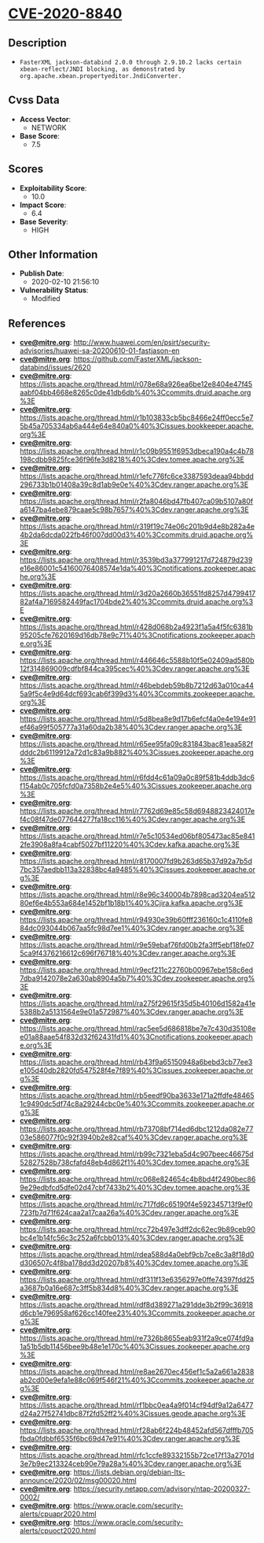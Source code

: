 
# [CVE-2020-8840](http://www.huawei.com/en/psirt/security-advisories/huawei-sa-20200610-01-fastjason-en)

## Description

- `FasterXML jackson-databind 2.0.0 through 2.9.10.2 lacks certain xbean-reflect/JNDI blocking, as demonstrated by org.apache.xbean.propertyeditor.JndiConverter.`

## Cvss Data

- **Access Vector**:
  - NETWORK
- **Base Score**:
  - 7.5

## Scores

- **Exploitability Score**:
  - 10.0
- **Impact Score**:
  - 6.4
- **Base Severity**:
  - HIGH

## Other Information

- **Publish Date**:
  - 2020-02-10 21:56:10
- **Vulnerability Status**:
  - Modified

## References

- **cve@mitre.org**: http://www.huawei.com/en/psirt/security-advisories/huawei-sa-20200610-01-fastjason-en
- **cve@mitre.org**: https://github.com/FasterXML/jackson-databind/issues/2620
- **cve@mitre.org**: https://lists.apache.org/thread.html/r078e68a926ea6be12e8404e47f45aabf04bb4668e8265c0de41db6db%40%3Ccommits.druid.apache.org%3E
- **cve@mitre.org**: https://lists.apache.org/thread.html/r1b103833cb5bc8466e24ff0ecc5e75b45a705334ab6a444e64e840a0%40%3Cissues.bookkeeper.apache.org%3E
- **cve@mitre.org**: https://lists.apache.org/thread.html/r1c09b9551f6953dbeca190a4c4b78198cdbb9825fce36f96fe3d8218%40%3Cdev.tomee.apache.org%3E
- **cve@mitre.org**: https://lists.apache.org/thread.html/r1efc776fc6ce3387593deaa94bbdd296733b1b01408a39c8d1ab9e0e%40%3Cdev.ranger.apache.org%3E
- **cve@mitre.org**: https://lists.apache.org/thread.html/r2fa8046bd47fb407ca09b5107a80fa6147ba4ebe879caae5c98b7657%40%3Cdev.ranger.apache.org%3E
- **cve@mitre.org**: https://lists.apache.org/thread.html/r319f19c74e06c201b9d4e8b282a4e4b2da6dcda022fb46f007dd00d3%40%3Ccommits.druid.apache.org%3E
- **cve@mitre.org**: https://lists.apache.org/thread.html/r3539bd3a377991217d724879d239e16e86001c54160076408574e1da%40%3Cnotifications.zookeeper.apache.org%3E
- **cve@mitre.org**: https://lists.apache.org/thread.html/r3d20a2660b36551fd8257d479941782af4a7169582449fac1704bde2%40%3Ccommits.druid.apache.org%3E
- **cve@mitre.org**: https://lists.apache.org/thread.html/r428d068b2a4923f1a5a4f5fc6381b95205cfe7620169d16db78e9c71%40%3Cnotifications.zookeeper.apache.org%3E
- **cve@mitre.org**: https://lists.apache.org/thread.html/r446646c5588b10f5e02409ad580b12f314869009cdfbf844ca395cec%40%3Cdev.ranger.apache.org%3E
- **cve@mitre.org**: https://lists.apache.org/thread.html/r46bebdeb59b8b7212d63a010ca445a9f5c4e9d64dcf693cab6f399d3%40%3Ccommits.zookeeper.apache.org%3E
- **cve@mitre.org**: https://lists.apache.org/thread.html/r5d8bea8e9d17b6efcf4a0e4e194e91ef46a99f505777a31a60da2b38%40%3Cdev.ranger.apache.org%3E
- **cve@mitre.org**: https://lists.apache.org/thread.html/r65ee95fa09c831843bac81eaa582fdddc2b6119912a72d1c83a9b882%40%3Cissues.zookeeper.apache.org%3E
- **cve@mitre.org**: https://lists.apache.org/thread.html/r6fdd4c61a09a0c89f581b4ddb3dc6f154ab0c705fcfd0a7358b2e4e5%40%3Cissues.zookeeper.apache.org%3E
- **cve@mitre.org**: https://lists.apache.org/thread.html/r7762d69e85c58d6948823424017ef4c08f47de077644277fa18cc116%40%3Cdev.ranger.apache.org%3E
- **cve@mitre.org**: https://lists.apache.org/thread.html/r7e5c10534ed06bf805473ac85e8412fe3908a8fa4cabf5027bf11220%40%3Cdev.kafka.apache.org%3E
- **cve@mitre.org**: https://lists.apache.org/thread.html/r8170007fd9b263d65b37d92a7b5d7bc357aedbb113a32838bc4a9485%40%3Cissues.zookeeper.apache.org%3E
- **cve@mitre.org**: https://lists.apache.org/thread.html/r8e96c340004b7898cad3204ea51280ef6e4b553a684e1452bf1b18b1%40%3Cjira.kafka.apache.org%3E
- **cve@mitre.org**: https://lists.apache.org/thread.html/r94930e39b60fff236160c1c4110fe884dc093044b067aa5fc98d7ee1%40%3Cdev.ranger.apache.org%3E
- **cve@mitre.org**: https://lists.apache.org/thread.html/r9e59ebaf76fd00b2fa3ff5ebf18fe075ca9f4376216612c696f76718%40%3Cdev.ranger.apache.org%3E
- **cve@mitre.org**: https://lists.apache.org/thread.html/r9ecf211c22760b00967ebe158c6ed7dba9142078e2a630ab8904a5b7%40%3Cdev.zookeeper.apache.org%3E
- **cve@mitre.org**: https://lists.apache.org/thread.html/ra275f29615f35d5b40106d1582a41e5388b2a5131564e9e01a572987%40%3Cdev.ranger.apache.org%3E
- **cve@mitre.org**: https://lists.apache.org/thread.html/rac5ee5d686818be7e7c430d35108ee01a88aae54f832d32f62431fd1%40%3Cnotifications.zookeeper.apache.org%3E
- **cve@mitre.org**: https://lists.apache.org/thread.html/rb43f9a65150948a6bebd3cb77ee3e105d40db2820fd547528f4e7f89%40%3Cissues.zookeeper.apache.org%3E
- **cve@mitre.org**: https://lists.apache.org/thread.html/rb5eedf90ba3633e171a2ffdfe484651c9490dc5df74c8a29244cbc0e%40%3Ccommits.zookeeper.apache.org%3E
- **cve@mitre.org**: https://lists.apache.org/thread.html/rb73708bf714ed6dbc1212da082e7703e586077f0c92f3940b2e82caf%40%3Cdev.ranger.apache.org%3E
- **cve@mitre.org**: https://lists.apache.org/thread.html/rb99c7321eba5d4c907beec46675d52827528b738cfafd48eb4d862f1%40%3Cdev.tomee.apache.org%3E
- **cve@mitre.org**: https://lists.apache.org/thread.html/rc068e824654c4b8bd4f2490bec869e29edbfcd5dfe02d47cbf7433b2%40%3Cdev.tomee.apache.org%3E
- **cve@mitre.org**: https://lists.apache.org/thread.html/rc717fd6c65190f4e592345713f9ef0723fb7d71f624caa2a17caa26a%40%3Cdev.ranger.apache.org%3E
- **cve@mitre.org**: https://lists.apache.org/thread.html/rcc72b497e3dff2dc62ec9b89ceb90bc4e1b14fc56c3c252a6fcbb013%40%3Cdev.ranger.apache.org%3E
- **cve@mitre.org**: https://lists.apache.org/thread.html/rdea588d4a0ebf9cb7ce8c3a8f18d0d306507c4f8ba178dd3d20207b8%40%3Cdev.tomee.apache.org%3E
- **cve@mitre.org**: https://lists.apache.org/thread.html/rdf311f13e6356297e0ffe74397fdd25a3687b0a16e687c3ff5b834d8%40%3Cdev.ranger.apache.org%3E
- **cve@mitre.org**: https://lists.apache.org/thread.html/rdf8d389271a291dde3b2f99c36918d6cb1e796958af626cc140fee23%40%3Ccommits.zookeeper.apache.org%3E
- **cve@mitre.org**: https://lists.apache.org/thread.html/re7326b8655eab931f2a9ce074fd9a1a51b5db11456bee9b48e1e170c%40%3Cissues.zookeeper.apache.org%3E
- **cve@mitre.org**: https://lists.apache.org/thread.html/re8ae2670ec456ef1c5a2a661a2838ab2cd00e9efa1e88c069f546f21%40%3Ccommits.zookeeper.apache.org%3E
- **cve@mitre.org**: https://lists.apache.org/thread.html/rf1bbc0ea4a9f014cf94df9a12a6477d24a27f52741dbc87f2fd52ff2%40%3Cissues.geode.apache.org%3E
- **cve@mitre.org**: https://lists.apache.org/thread.html/rf28ab6f224b48452afd567dfffb705fbda0fdbbf6535f6bc69d47e91%40%3Cdev.ranger.apache.org%3E
- **cve@mitre.org**: https://lists.apache.org/thread.html/rfc1ccfe89332155b72ce17f13a2701d3e7b9ec213324ceb90e79a28a%40%3Cdev.ranger.apache.org%3E
- **cve@mitre.org**: https://lists.debian.org/debian-lts-announce/2020/02/msg00020.html
- **cve@mitre.org**: https://security.netapp.com/advisory/ntap-20200327-0002/
- **cve@mitre.org**: https://www.oracle.com/security-alerts/cpuapr2020.html
- **cve@mitre.org**: https://www.oracle.com/security-alerts/cpuoct2020.html
